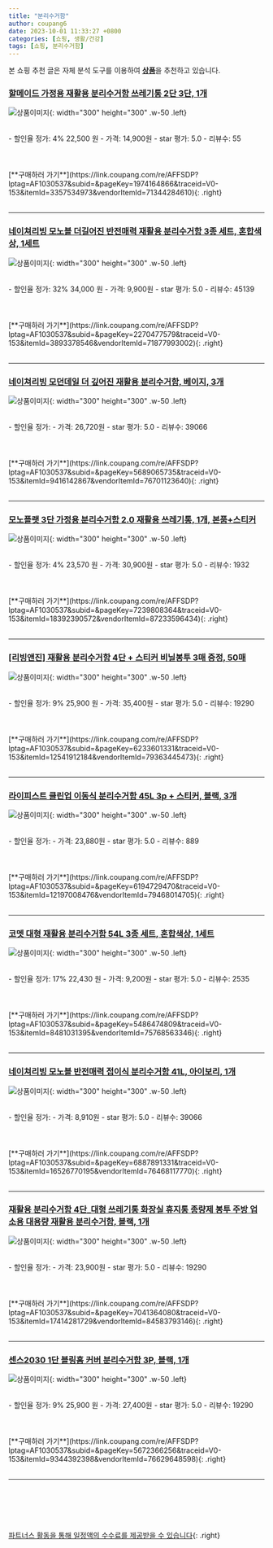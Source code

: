 ```yaml
---
title: "분리수거함"
author: coupang6
date: 2023-10-01 11:33:27 +0800
categories: [쇼핑, 생활/건강]
tags: [쇼핑, 분리수거함]
---
```


본 쇼핑 추천 글은 자체 분석 도구를 이용하여 [**상품**](https://link.coupang.com/a/bao1ui)을 추천하고 있습니다.

### [할메이드 가정용 재활용 분리수거함 쓰레기통 2단 3단, 1개](https://link.coupang.com/re/AFFSDP?lptag=AF1030537&subid=&pageKey=1974164866&traceid=V0-153&itemId=3357534973&vendorItemId=71344284610)

![상품이미지](https://thumbnail7.coupangcdn.com/thumbnails/remote/230x230ex/image/vendor_inventory/e887/9df8a211370c18bc1bceab21325ab98a06fedfa62db9023c2c17c4da581b.jpg){: width="300" height="300" .w-50 .left}


<br>
- 할인율 정가: 4%  22,500   원
- 가격: 14,900원
- star 평가: 5.0
- 리뷰수: 55
<br>
<br>
<br>
<br>
[**구매하러 가기**](https://link.coupang.com/re/AFFSDP?lptag=AF1030537&subid=&pageKey=1974164866&traceid=V0-153&itemId=3357534973&vendorItemId=71344284610){: .right}
<br>
<br>

---

### [네이쳐리빙 모노블 더길어진 반전매력 재활용 분리수거함 3종 세트, 혼합색상, 1세트](https://link.coupang.com/re/AFFSDP?lptag=AF1030537&subid=&pageKey=2270477579&traceid=V0-153&itemId=3893378546&vendorItemId=71877993002)

![상품이미지](https://thumbnail9.coupangcdn.com/thumbnails/remote/230x230ex/image/retail/images/2286065053786514-630d147e-a122-4010-bf8b-395cb88009ea.jpg){: width="300" height="300" .w-50 .left}


<br>
- 할인율 정가: 32%  34,000   원
- 가격: 9,900원
- star 평가: 5.0
- 리뷰수: 45139
<br>
<br>
<br>
<br>
[**구매하러 가기**](https://link.coupang.com/re/AFFSDP?lptag=AF1030537&subid=&pageKey=2270477579&traceid=V0-153&itemId=3893378546&vendorItemId=71877993002){: .right}
<br>
<br>

---

### [네이쳐리빙 모던데일 더 깊어진 재활용 분리수거함, 베이지, 3개](https://link.coupang.com/re/AFFSDP?lptag=AF1030537&subid=&pageKey=5689065735&traceid=V0-153&itemId=9416142867&vendorItemId=76701123640)

![상품이미지](https://thumbnail10.coupangcdn.com/thumbnails/remote/230x230ex/image/retail/images/2617880073909517-ea284520-915c-47d0-adba-7d93523bb008.jpg){: width="300" height="300" .w-50 .left}


<br>
- 할인율 정가: 
- 가격: 26,720원
- star 평가: 5.0
- 리뷰수: 39066
<br>
<br>
<br>
<br>
[**구매하러 가기**](https://link.coupang.com/re/AFFSDP?lptag=AF1030537&subid=&pageKey=5689065735&traceid=V0-153&itemId=9416142867&vendorItemId=76701123640){: .right}
<br>
<br>

---

### [모노플랫 3단 가정용 분리수거함 2.0 재활용 쓰레기통, 1개, 본품+스티커](https://link.coupang.com/re/AFFSDP?lptag=AF1030537&subid=&pageKey=7239808364&traceid=V0-153&itemId=18392390572&vendorItemId=87233596434)

![상품이미지](https://thumbnail9.coupangcdn.com/thumbnails/remote/230x230ex/image/vendor_inventory/3bbb/022a5d69287680dec93482315697a3e43f6961008886da345292a0519545.jpg){: width="300" height="300" .w-50 .left}


<br>
- 할인율 정가: 4%  23,570   원
- 가격: 30,900원
- star 평가: 5.0
- 리뷰수: 1932
<br>
<br>
<br>
<br>
[**구매하러 가기**](https://link.coupang.com/re/AFFSDP?lptag=AF1030537&subid=&pageKey=7239808364&traceid=V0-153&itemId=18392390572&vendorItemId=87233596434){: .right}
<br>
<br>

---

### [[리빙앤진] 재활용 분리수거함 4단 + 스티커 비닐봉투 3매 증정, 50매](https://link.coupang.com/re/AFFSDP?lptag=AF1030537&subid=&pageKey=6233601331&traceid=V0-153&itemId=12541912184&vendorItemId=79363445473)

![상품이미지](https://thumbnail8.coupangcdn.com/thumbnails/remote/230x230ex/image/vendor_inventory/bb0e/0a7ddf5d348f598926445bb23543d37f421134a9beee5a37c5f8ca9d4815.jpg){: width="300" height="300" .w-50 .left}


<br>
- 할인율 정가: 9%  25,900   원
- 가격: 35,400원
- star 평가: 5.0
- 리뷰수: 19290
<br>
<br>
<br>
<br>
[**구매하러 가기**](https://link.coupang.com/re/AFFSDP?lptag=AF1030537&subid=&pageKey=6233601331&traceid=V0-153&itemId=12541912184&vendorItemId=79363445473){: .right}
<br>
<br>

---

### [라이피스트 클린업 이동식 분리수거함 45L 3p + 스티커, 블랙, 3개](https://link.coupang.com/re/AFFSDP?lptag=AF1030537&subid=&pageKey=6194729470&traceid=V0-153&itemId=12197008476&vendorItemId=79468014705)

![상품이미지](https://thumbnail10.coupangcdn.com/thumbnails/remote/230x230ex/image/retail/images/2021/11/18/15/0/e4a9f7f7-c772-4360-94bf-aba7af6a4dc7.jpg){: width="300" height="300" .w-50 .left}


<br>
- 할인율 정가: 
- 가격: 23,880원
- star 평가: 5.0
- 리뷰수: 889
<br>
<br>
<br>
<br>
[**구매하러 가기**](https://link.coupang.com/re/AFFSDP?lptag=AF1030537&subid=&pageKey=6194729470&traceid=V0-153&itemId=12197008476&vendorItemId=79468014705){: .right}
<br>
<br>

---

### [코멧 대형 재활용 분리수거함 54L 3종 세트, 혼합색상, 1세트](https://link.coupang.com/re/AFFSDP?lptag=AF1030537&subid=&pageKey=5486474809&traceid=V0-153&itemId=8481031395&vendorItemId=75768563346)

![상품이미지](https://thumbnail8.coupangcdn.com/thumbnails/remote/230x230ex/image/retail/images/10240317463189593-81c74ac2-07ec-4041-ba17-485f75d6b72e.jpg){: width="300" height="300" .w-50 .left}


<br>
- 할인율 정가: 17%  22,430   원
- 가격: 9,200원
- star 평가: 5.0
- 리뷰수: 2535
<br>
<br>
<br>
<br>
[**구매하러 가기**](https://link.coupang.com/re/AFFSDP?lptag=AF1030537&subid=&pageKey=5486474809&traceid=V0-153&itemId=8481031395&vendorItemId=75768563346){: .right}
<br>
<br>

---

### [네이쳐리빙 모노블 반전매력 접이식 분리수거함 41L, 아이보리, 1개](https://link.coupang.com/re/AFFSDP?lptag=AF1030537&subid=&pageKey=6887891331&traceid=V0-153&itemId=16526770195&vendorItemId=76468117770)

![상품이미지](https://thumbnail6.coupangcdn.com/thumbnails/remote/230x230ex/image/rs_quotation_api/6bx5tvve/76ff4d1e10e34f8ca28d2d1e837b3264.jpg){: width="300" height="300" .w-50 .left}


<br>
- 할인율 정가: 
- 가격: 8,910원
- star 평가: 5.0
- 리뷰수: 39066
<br>
<br>
<br>
<br>
[**구매하러 가기**](https://link.coupang.com/re/AFFSDP?lptag=AF1030537&subid=&pageKey=6887891331&traceid=V0-153&itemId=16526770195&vendorItemId=76468117770){: .right}
<br>
<br>

---

### [재활용 분리수거함 4단_대형 쓰레기통 화장실 휴지통 종량제 봉투 주방 업소용 대용량 재활용 분리수거함, 블랙, 1개](https://link.coupang.com/re/AFFSDP?lptag=AF1030537&subid=&pageKey=7041364080&traceid=V0-153&itemId=17414281729&vendorItemId=84583793146)

![상품이미지](https://thumbnail9.coupangcdn.com/thumbnails/remote/230x230ex/image/vendor_inventory/9669/a00c29e78f2c6277c6a127daf316c4a4099d89793283950b23e3d350c6af.jpg){: width="300" height="300" .w-50 .left}


<br>
- 할인율 정가: 
- 가격: 23,900원
- star 평가: 5.0
- 리뷰수: 19290
<br>
<br>
<br>
<br>
[**구매하러 가기**](https://link.coupang.com/re/AFFSDP?lptag=AF1030537&subid=&pageKey=7041364080&traceid=V0-153&itemId=17414281729&vendorItemId=84583793146){: .right}
<br>
<br>

---

### [센스2030 1단 블링홈 커버 분리수거함 3P, 블랙, 1개](https://link.coupang.com/re/AFFSDP?lptag=AF1030537&subid=&pageKey=5672366256&traceid=V0-153&itemId=9344392398&vendorItemId=76629648598)

![상품이미지](https://thumbnail9.coupangcdn.com/thumbnails/remote/230x230ex/image/rs_quotation_api/qq4ujrsi/7fbe1dbb666f4cb4be3f378883723957.jpg){: width="300" height="300" .w-50 .left}


<br>
- 할인율 정가: 9%  25,900   원
- 가격: 27,400원
- star 평가: 5.0
- 리뷰수: 19290
<br>
<br>
<br>
<br>
[**구매하러 가기**](https://link.coupang.com/re/AFFSDP?lptag=AF1030537&subid=&pageKey=5672366256&traceid=V0-153&itemId=9344392398&vendorItemId=76629648598){: .right}
<br>
<br>

---
<br><br><br><br><br> [파트너스 활동을 통해 일정액의 수수료를 제공받을 수 있습니다](https://link.coupang.com/a/bao1ui){: .right}